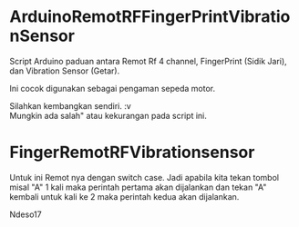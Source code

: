 # ArduinoRemotRFFingerPrintVibrationSensor
Script Arduino paduan antara Remot Rf 4 channel, FingerPrint (Sidik Jari), dan Vibration Sensor (Getar).

Ini cocok digunakan sebagai pengaman sepeda motor.

Silahkan kembangkan sendiri. :v </br>
Mungkin ada salah" atau kekurangan pada script ini. 

# FingerRemotRFVibrationsensor
Untuk ini Remot nya dengan switch case. Jadi apabila kita tekan tombol misal "A" 1 kali maka perintah pertama akan dijalankan dan tekan "A" kembali untuk kali ke 2 maka perintah kedua akan dijalankan.

Ndeso17
